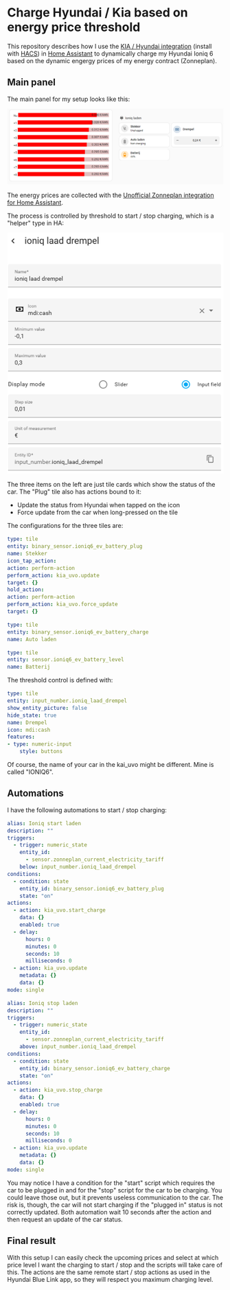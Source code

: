 # Charge Hyundai / Kia based on energy price threshold

This repository describes how I use the [KIA / Hyundai integration](https://github.com/Hyundai-Kia-Connect/kia_uvo) (install with [HACS](https://www.home-assistant.io/blog/2024/08/21/hacs-the-best-way-to-share-community-made-projects/)) in [Home Assistant](https://www.home-assistant.io/) to dynamically charge my Hyundai Ioniq 6 based on the dynamic engergy prices of my energy contract (Zonneplan).

## Main panel

The main panel for my setup looks like this:

![Image with energy prices, charging status of the car and a settings control for the threshold](images/Panel.jpg.png)

The energy prices are collected with the [Unofficial Zonneplan integration for Home Assistant](https://github.com/fsaris/home-assistant-zonneplan-one).

The process is controlled by threshold to start / stop charging, which is a "helper" type in HA:

![Image which shows the configuration of the threshold helper](images/threshold.jpg.png)

The three items on the left are just tile cards which show the status of the car. The "Plug" tile also has actions bound to it:
- Update the status from Hyundai when tapped on the icon
- Force update from the car when long-pressed on the tile

The configurations for the three tiles are:

``` yaml
type: tile
entity: binary_sensor.ioniq6_ev_battery_plug
name: Stekker
icon_tap_action:
action: perform-action
perform_action: kia_uvo.update
target: {}
hold_action:
action: perform-action
perform_action: kia_uvo.force_update
target: {}
```

``` yaml
type: tile
entity: binary_sensor.ioniq6_ev_battery_charge
name: Auto laden
```

``` yaml
type: tile
entity: sensor.ioniq6_ev_battery_level
name: Batterij
```

The threshold control is defined with:

``` yaml
type: tile
entity: input_number.ioniq_laad_drempel
show_entity_picture: false
hide_state: true
name: Drempel
icon: mdi:cash
features:
- type: numeric-input
    style: buttons
```

Of course, the name of your car in the kai_uvo might be different. Mine is called "IONIQ6".

## Automations

I have the following automations to start / stop charging:

``` yaml
alias: Ioniq start laden
description: ""
triggers:
  - trigger: numeric_state
    entity_id:
      - sensor.zonneplan_current_electricity_tariff
    below: input_number.ioniq_laad_drempel
conditions:
  - condition: state
    entity_id: binary_sensor.ioniq6_ev_battery_plug
    state: "on"
actions:
  - action: kia_uvo.start_charge
    data: {}
    enabled: true
  - delay:
      hours: 0
      minutes: 0
      seconds: 10
      milliseconds: 0
  - action: kia_uvo.update
    metadata: {}
    data: {}
mode: single
```

``` yaml
alias: Ioniq stop laden
description: ""
triggers:
  - trigger: numeric_state
    entity_id:
      - sensor.zonneplan_current_electricity_tariff
    above: input_number.ioniq_laad_drempel
conditions:
  - condition: state
    entity_id: binary_sensor.ioniq6_ev_battery_charge
    state: "on"
actions:
  - action: kia_uvo.stop_charge
    data: {}
    enabled: true
  - delay:
      hours: 0
      minutes: 0
      seconds: 10
      milliseconds: 0
  - action: kia_uvo.update
    metadata: {}
    data: {}
mode: single
```

You may notice I have a condition for the "start" script which requires the car to be plugged in and for the "stop" script for the car to be charging. You could leave those out, but it prevents useless communication to the car. The risk is, though, the car will not start charging if the "plugged in" status is not correctly updated. Both automation wait 10 seconds after the action and then request an update of the car status.

## Final result

With this setup I can easily check the upcoming prices and select at which price level I want the charging to start / stop and the scripts will take care of this. The actions are the same remote start / stop actions as used in the Hyundai Blue Link app, so they will respect you maximum charging level.
